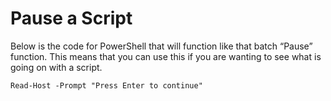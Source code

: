 # Pause a Script

Below is the code for PowerShell that will function like that batch “Pause” function. This means that you can use this if you are wanting to see what is going on with a script.  

```
Read-Host -Prompt "Press Enter to continue"

```
